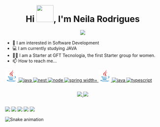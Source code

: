 
<!-- Updating my readme for GitHub-->

<h1 align="center">Hi <img src="https://github.com/mitul3737/mitul3737/blob/main/Wave.gif" height="55px" width="55px">, I'm Neila Rodrigues</h1>

<!-- Technology student - https://github.com/DenverCoder1/readme-typing-svg -->
<p align="center">
<!--   <a href="https://github.com/DenverCoder1/readme-typing-svg"> -->
    <img src="https://readme-typing-svg.herokuapp.com?color=E22FE4&width=380&height=45&lines=Open-Source+Enthusiast;Learning+In+Public;Empowering+Others;Nice+To+Meet+You+...&center=true"></a>

- 👀 I am interested in Software Development
- 💻 I am currently studying JAVA
- 👩‍💻 I am a Starter at GFT Tecnologia, the first Starter group for women.
- 📫 How to reach me...


<a href="https://www.java.com" target="_blank" rel="noreferrer"> 
<img src="https://raw.githubusercontent.com/devicons/devicon/master/icons/java/java-original.svg" alt="java" width="40" height="40"/> 
    <a href="https://nestjs.com" target="_blank" rel="noreferrer"> 
            <img src="https://cdn.jsdelivr.net/gh/devicons/devicon/icons/angularjs/angularjs-original.svg" alt="java" width="40" height="40"/>
    <a href="https://nestjs.com" target="_blank" rel="noreferrer"> 
<img src="https://cdn.jsdelivr.net/gh/devicons/devicon/icons/nestjs/nestjs-plain.svg" alt="nest" width="40" height="40"/> 
        <a href="https://www.nodejs.com" target="_blank" rel="noreferrer"> 
<img src="https://cdn.jsdelivr.net/gh/devicons/devicon/icons/nodejs/nodejs-original.svg" alt="node" width="40" height="40"/> 
            <a href="https://www.java.com" target="_blank" rel="noreferrer"> 
<img src="https://cdn.jsdelivr.net/gh/devicons/devicon/icons/spring/spring-original.svg" alt="spring width="40" height="40"/> 
                <a href="https://springio" target="_blank" rel="noreferrer"> 
<img src="https://raw.githubusercontent.com/devicons/devicon/master/icons/java/java-original.svg" alt="mysql" width="40" height="40"/> 
                    <a href="https://www.mysql.com" target="_blank" rel="noreferrer"> 
 <img src="https://cdn.jsdelivr.net/gh/devicons/devicon/icons/mysql/mysql-original.svg" alt="java" width="40" height="40"/> 
<img src="https://cdn.jsdelivr.net/gh/devicons/devicon/icons/typescript/typescript-original.svg" alt="typescript" width="40" height="40"/> 
                                                                                                                         
##

<div align="center">
  <a href="https://github.com/neilarodrigues-silva">
  <img height="170em" src="https://github-readme-stats.vercel.app/api?username=neilarodrigues-silva&show_icons=true&theme=merko&include_all_commits=true&count_private=true"/>
  <img height="170em" src="https://github-readme-stats.vercel.app/api/top-langs/?username=neilarodrigues-silva&layout=compact&langs_count=7&theme=merko"/>
</div>

##

<div>
  <a href="https://img.shields.io/badge/WhatsApp-25D366?style=for-the-badge&logo=whatsapp&logoColor=white"target="_blank"><img src="https://img.shields.io/badge/WhatsApp-25D366?style=for-the-badge&logo=whatsapp&logoColor=white"></a> 
  <a href="https://instagram.com/neilarodrigues1" target="_blank"><img src="https://img.shields.io/badge/-Instagram-%23E4405F?style=for-the-badge&logo=instagram&logoColor=white" target="_blank"></a>
  <a href="https://discord.gg/neila#3534" target="_blank"><img src="https://img.shields.io/badge/Discord-7289DA?style=for-the-badge&logo=discord&logoColor=white" target="_blank"></a> 
  <a href = "mailto:neilars.rodrigues1@gmail.com"><img src="https://img.shields.io/badge/-Gmail-%23333?style=for-the-badge&logo=gmail&logoColor=white" target="_blank"></a>
  <a href="https://www.linkedin.com/in/neila-rodrigues-da-silva-839882a9" target="_blank"><img src="https://img.shields.io/badge/-LinkedIn-%230077B5?style=for-the-badge&logo=linkedin&logoColor=white" target="_blank"></a> 
 
  ![Snake animation](https://github.com/neilarodrigues-silva/neilarodrigues-silva/blob/output/github-contribution-grid-snake.svg)
<div>
